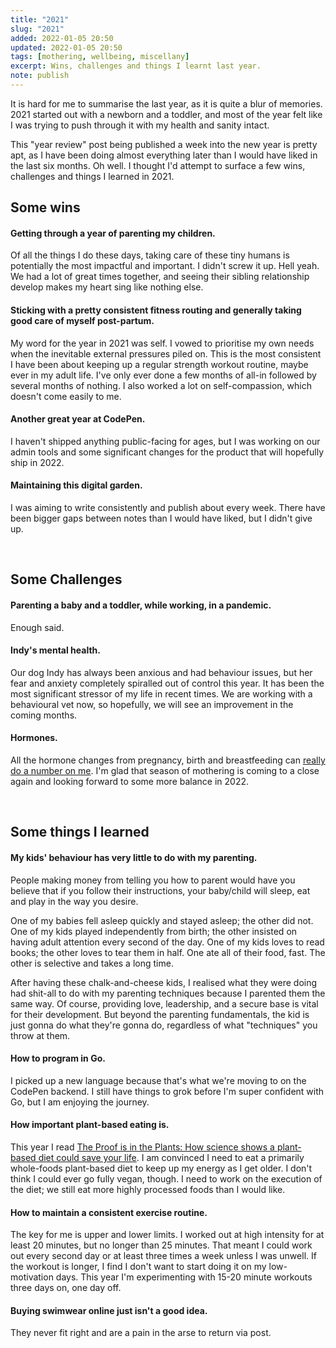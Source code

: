 ```yaml
---
title: "2021"
slug: "2021"
added: 2022-01-05 20:50
updated: 2022-01-05 20:50
tags: [mothering, wellbeing, miscellany]
excerpt: Wins, challenges and things I learnt last year.
note: publish
---
```


It is hard for me to summarise the last year, as it is quite a blur of memories. 2021 started out with a newborn and a toddler, and most of the year felt like I was trying to push through it with my health and sanity intact.

This "year review" post being published a week into the new year is pretty apt, as I have been doing almost everything later than I would have liked in the last six months. Oh well. I thought I'd attempt to surface a few wins, challenges and things I learned in 2021.
<br/>

## Some wins

#### Getting through a year of parenting my children.
Of all the things I do these days, taking care of these tiny humans is potentially the most impactful and important. I didn't screw it up. Hell yeah. We had a lot of great times together, and seeing their sibling relationship develop makes my heart sing like nothing else.

#### Sticking with a pretty consistent fitness routing and generally taking good care of myself post-partum.
My word for the year in 2021 was self. I vowed to prioritise my own needs when the inevitable external pressures piled on. This is the most consistent I have been about keeping up a regular strength workout routine, maybe ever in my adult life. I've only ever done a few months of all-in followed by several months of nothing. I also worked a lot on self-compassion, which doesn't come easily to me.

#### Another great year at CodePen.
I haven't shipped anything public-facing for ages, but I was working on our admin tools and some significant changes for the product that will hopefully ship in 2022.

#### Maintaining this digital garden.
I was aiming to write consistently and publish about every week. There have been bigger gaps between notes than I would have liked, but I didn't give up.

<br/>

## Some Challenges

#### Parenting a baby and a toddler, while working, in a pandemic.
Enough said.

#### Indy's mental health.
Our dog Indy has always been anxious and had behaviour issues, but her fear and anxiety completely spiralled out of control this year. It has been the most significant stressor of my life in recent times. We are working with a behavioural vet now, so hopefully, we will see an improvement in the coming months.

#### Hormones.
All the hormone changes from pregnancy, birth and breastfeeding can [really do a number on me](/weaning-mental-health-and-productivity/). I'm glad that season of mothering is coming to a close again and looking forward to some more balance in 2022.

<br/>

## Some things I learned

#### My kids' behaviour has very little to do with my parenting.
People making money from telling you how to parent would have you believe that if you follow their instructions, your baby/child will sleep, eat and play in the way you desire.

One of my babies fell asleep quickly and stayed asleep; the other did not. One of my kids played independently from birth; the other insisted on having adult attention every second of the day. One of my kids loves to read books; the other loves to tear them in half. One ate all of their food, fast. The other is selective and takes a long time.

After having these chalk-and-cheese kids, I realised what they were doing had shit-all to do with my parenting techniques because I parented them the same way. Of course, providing love, leadership, and a secure base is vital for their development. But beyond the parenting fundamentals, the kid is just gonna do what they're gonna do, regardless of what "techniques" you throw at them.

#### How to program in Go.
I picked up a new language because that's what we're moving to on the CodePen backend. I still have things to grok before I'm super confident with Go, but I am enjoying the journey.

#### How important plant-based eating is.
This year I read [The Proof is in the Plants: How science shows a plant-based diet could save your life](https://plantproof.com/book/). I am convinced I need to eat a primarily whole-foods plant-based diet to keep up my energy as I get older. I don't think I could ever go fully vegan, though. I need to work on the execution of the diet; we still eat more highly processed foods than I would like.

#### How to maintain a consistent exercise routine.
The key for me is upper and lower limits. I worked out at high intensity for at least 20 minutes, but no longer than 25 minutes. That meant I could work out every second day or at least three times a week unless I was unwell. If the workout is longer, I find I don't want to start doing it on my low-motivation days. This year I'm experimenting with 15-20 minute workouts three days on, one day off.

#### Buying swimwear online just isn't a good idea.
They never fit right and are a pain in the arse to return via post.